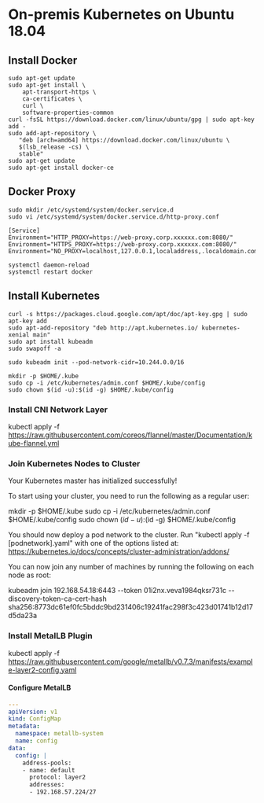 # On-premis Kubernetes on Ubuntu 18.04
## Install Docker

```shell
sudo apt-get update
sudo apt-get install \
    apt-transport-https \
    ca-certificates \
    curl \
    software-properties-common
curl -fsSL https://download.docker.com/linux/ubuntu/gpg | sudo apt-key add -
sudo add-apt-repository \
   "deb [arch=amd64] https://download.docker.com/linux/ubuntu \
   $(lsb_release -cs) \
   stable"
sudo apt-get update
sudo apt-get install docker-ce
```

## Docker Proxy
```shell
sudo mkdir /etc/systemd/system/docker.service.d
sudo vi /etc/systemd/system/docker.service.d/http-proxy.conf
```
```
[Service]
Environment="HTTP_PROXY=https://web-proxy.corp.xxxxxx.com:8080/"
Environment="HTTPS_PROXY=https://web-proxy.corp.xxxxxx.com:8080/"
Environment="NO_PROXY=localhost,127.0.0.1,localaddress,.localdomain.com"
```
```shell
systemctl daemon-reload
systemctl restart docker
```

## Install Kubernetes

```shell
curl -s https://packages.cloud.google.com/apt/doc/apt-key.gpg | sudo apt-key add
sudo apt-add-repository "deb http://apt.kubernetes.io/ kubernetes-xenial main"
sudo apt install kubeadm 
sudo swapoff -a
```
```shell
sudo kubeadm init --pod-network-cidr=10.244.0.0/16

mkdir -p $HOME/.kube
sudo cp -i /etc/kubernetes/admin.conf $HOME/.kube/config
sudo chown $(id -u):$(id -g) $HOME/.kube/config
```


### Install CNI Network Layer

kubectl apply -f https://raw.githubusercontent.com/coreos/flannel/master/Documentation/kube-flannel.yml

### Join Kubernetes Nodes to Cluster ###

Your Kubernetes master has initialized successfully!

To start using your cluster, you need to run the following as a regular user:

  mkdir -p $HOME/.kube
  sudo cp -i /etc/kubernetes/admin.conf $HOME/.kube/config
  sudo chown $(id -u):$(id -g) $HOME/.kube/config

You should now deploy a pod network to the cluster.
Run "kubectl apply -f [podnetwork].yaml" with one of the options listed at:
  https://kubernetes.io/docs/concepts/cluster-administration/addons/

You can now join any number of machines by running the following on each node
as root:

  kubeadm join 192.168.54.18:6443 --token 01i2nx.veva1984qksr731c --discovery-token-ca-cert-hash sha256:8773dc61ef0fc5bddc9bd231406c19241fac298f3c423d01741b12d17d5da23a

### Install MetalLB Plugin ###

kubectl apply -f https://raw.githubusercontent.com/google/metallb/v0.7.3/manifests/example-layer2-config.yaml

#### Configure MetalLB
```yaml
---
apiVersion: v1
kind: ConfigMap
metadata:
  namespace: metallb-system
  name: config
data:
  config: |
    address-pools:
    - name: default
      protocol: layer2
      addresses:
      - 192.168.57.224/27


